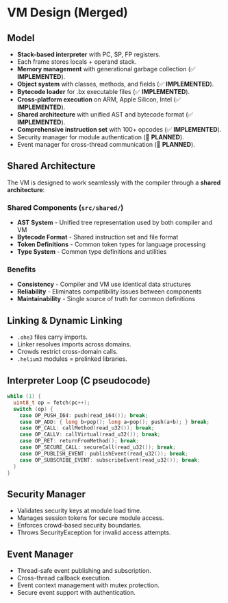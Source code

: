 # VM Design (Merged)

## Model
- **Stack-based interpreter** with PC, SP, FP registers.
- Each frame stores locals + operand stack.
- **Memory management** with generational garbage collection (✅ **IMPLEMENTED**).
- **Object system** with classes, methods, and fields (✅ **IMPLEMENTED**).
- **Bytecode loader** for .bx executable files (✅ **IMPLEMENTED**).
- **Cross-platform execution** on ARM, Apple Silicon, Intel (✅ **IMPLEMENTED**).
- **Shared architecture** with unified AST and bytecode format (✅ **IMPLEMENTED**).
- **Comprehensive instruction set** with 100+ opcodes (✅ **IMPLEMENTED**).
- Security manager for module authentication (🔄 **PLANNED**).
- Event manager for cross-thread communication (🔄 **PLANNED**).

## Shared Architecture

The VM is designed to work seamlessly with the compiler through a **shared architecture**:

### **Shared Components** (`src/shared/`)
- **AST System** - Unified tree representation used by both compiler and VM
- **Bytecode Format** - Shared instruction set and file format
- **Token Definitions** - Common token types for language processing
- **Type System** - Common type definitions and utilities

### **Benefits**
- **Consistency** - Compiler and VM use identical data structures
- **Reliability** - Eliminates compatibility issues between components
- **Maintainability** - Single source of truth for common definitions

## Linking & Dynamic Linking
- `.ohe3` files carry imports.
- Linker resolves imports across domains.
- Crowds restrict cross-domain calls.
- `.helium3` modules = prelinked libraries.

## Interpreter Loop (C pseudocode)
```c
while (1) {
  uint8_t op = fetch(pc++);
  switch (op) {
    case OP_PUSH_I64: push(read_i64()); break;
    case OP_ADD: { long b=pop(); long a=pop(); push(a+b); } break;
    case OP_CALL: callMethod(read_u32()); break;
    case OP_CALLV: callVirtual(read_u32()); break;
    case OP_RET: returnFromMethod(); break;
    case OP_SECURE_CALL: secureCall(read_u32()); break;
    case OP_PUBLISH_EVENT: publishEvent(read_u32()); break;
    case OP_SUBSCRIBE_EVENT: subscribeEvent(read_u32()); break;
  }
}
```

## Security Manager
- Validates security keys at module load time.
- Manages session tokens for secure module access.
- Enforces crowd-based security boundaries.
- Throws SecurityException for invalid access attempts.

## Event Manager
- Thread-safe event publishing and subscription.
- Cross-thread callback execution.
- Event context management with mutex protection.
- Secure event support with authentication.
